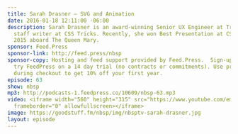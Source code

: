```yaml
---
title: Sarah Drasner — SVG and Animation
date: 2016-01-18 12:11:00 -06:00
description: Sarah Drasner is an award-winning Senior UX Engineer at Trulia and a
  staff writer at CSS Tricks. Recently, she won Best Presentation at CSS Dev Conf
  2015 aboard The Queen Mary.
sponsor: Feed.Press
sponsor-link: http://feed.press/nbsp
sponsor-copy: Hosting and feed support provided by Feed.Press.  Sign-up today and
  try FeedPress on a 14 day trial (no contracts or commitments). Use promo code *nbsp*
  during checkout to get 10% off your first year.
episode: 63
show: nbsp
mp3: http://podcasts-1.feedpress.co/10609/nbsp-63.mp3
video: <iframe width="560" height="315" src="https://www.youtube.com/embed/qrSStVtfRSE"
  frameborder="0" allowfullscreen></iframe>
image: https://goodstuff.fm/nbsp/img/nbsptv-sarah-drasner.jpg
layout: episode
---
```


